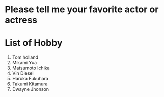 # Please tell me your favorite actor or actress


# List of Hobby
1. Tom holland
2. Mikami Yua
3. Matsumoto Ichika
4. Vin Diesel
5. Haruka Fukuhara
6. Takumi Kitamura
7. Dwayne Jhonson


